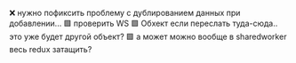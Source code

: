 ❌ нужно пофиксить проблему с дублированием
данных при добавлении...
🟩 проверить WS
🟩 Обхект если переслать туда-сюда.. это уже будет другой объект? 
🟩 а может можно вообще в sharedworker весь redux затащить?
